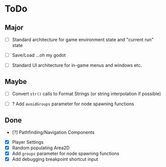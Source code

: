 # ToDo 

## Major

- [ ] Standard architecture for game environment state and "current run" state

- [ ] Save/Load ...oh my godot

- [ ] Standard UI architecture for in-game menus and windows etc.


## Maybe

- [ ] Convert `str()` calls to Format Strings (or string interpolation if possible)
- [ ] ? Add `avoidGroups` parameter for node spawning functions


## Done

- [?] Pathfinding/Navigation Components
- [x] Player Settings
- [x] Random populating Area2D
- [x] Add `groups` parameter for node spawning functions
- [x] Add debugging breakpoint shortcut input

